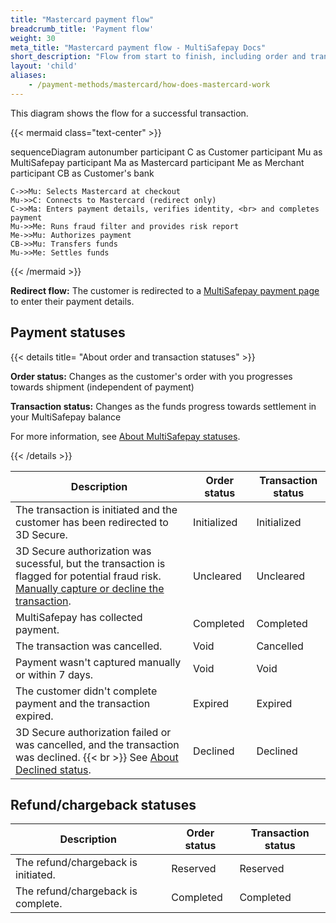 ```yaml
---
title: "Mastercard payment flow"
breadcrumb_title: 'Payment flow'
weight: 30
meta_title: "Mastercard payment flow - MultiSafepay Docs"
short_description: "Flow from start to finish, including order and transaction status changes"
layout: 'child'
aliases: 
    - /payment-methods/mastercard/how-does-mastercard-work
---
```


This diagram shows the flow for a successful transaction.

{{< mermaid class="text-center" >}}

sequenceDiagram
    autonumber
    participant C as Customer
    participant Mu as MultiSafepay
    participant Ma as Mastercard
    participant Me as Merchant
    participant CB as Customer's bank

    C->>Mu: Selects Mastercard at checkout
    Mu->>C: Connects to Mastercard (redirect only)
    C->>Ma: Enters payment details, verifies identity, <br> and completes payment
    Mu->>Me: Runs fraud filter and provides risk report
    Me->>Mu: Authorizes payment
    CB->>Mu: Transfers funds 
    Mu->>Me: Settles funds
       

{{< /mermaid >}}
&nbsp;  

**Redirect flow:** The customer is redirected to a [MultiSafepay payment page](/payment-pages/) to enter their payment details. 

## Payment statuses

{{< details title= "About order and transaction statuses" >}}

**Order status:** Changes as the customer's order with you progresses towards shipment (independent of payment)

**Transaction status:** Changes as the funds progress towards settlement in your MultiSafepay balance

For more information, see [About MultiSafepay statuses](/payments/multisafepay-statuses/).

{{< /details >}}

| Description | Order status | Transaction status |
|---|---|---|
| The transaction is initiated and the customer has been redirected to 3D Secure. | Initialized | Initialized |
| 3D Secure authorization was sucessful, but the transaction is flagged for potential fraud risk. [Manually capture or decline the transaction](/about-payments/uncleared-transactions/). | Uncleared | Uncleared |
| MultiSafepay has collected payment. | Completed | Completed |
| The transaction was cancelled. | Void   | Cancelled   |
| Payment wasn't captured manually or within 7 days. | Void | Void |
| The customer didn't complete payment and the transaction expired. | Expired | Expired |
| 3D Secure authorization failed or was cancelled, and the transaction was declined. {{< br >}} See [About Declined status](/credit-cards-user-guide/declined-status/). | Declined | Declined   |

## Refund/chargeback statuses

| Description | Order status | Transaction status |
|---|---|---|
| The refund/chargeback is initiated. | Reserved    | Reserved   |
| The refund/chargeback is complete.  | Completed      | Completed   |



